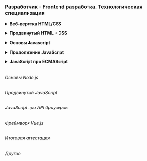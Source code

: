 ### Разработчик - Frontend разработка. Технологическая специализация

<details class="block" data-block="Веб-верстка HTML/CSS">
<summary>Веб-верстка HTML/CSS</summary>

- [Figma/Дизайн](https://www.figma.com/file/TQaPa1gzsX6Qb4Gqj4fve7/Shop-(Copy)?node-id=0%3A1&mode=dev)

<details class="desc" data-number="1"><summary>Урок 1. Лекция. Введение и Основы HTML</summary>

- [Работа](html_css/lesson_1)
  - Что такое HTML и CSS.
  - Как работает интернет.
  - Устройство сайта.
  - Виды сайтов.
  - Основные протоколы.
  - Процесс разработки сайта.
  - Структура HTML-документа.
  - Виды тегов.
  - Спецсимволы.
  - Списки.
  - Гиперссылки.
  - Изображения.
  - Формы и их элементы.

</details>
<details class="desc" data-number="2"><summary>Урок 2. Семинар. Введение и Основы HTML</summary>

- [Работа](html_css/lesson_2)
  - Скачать и настроить редактор кода, если этого не сделали на семинаре.
    1. Создать пустую папку, придумать название.
    2. Создать первую html страницу (index.html).
    3. Добавить структуру html документа.
    4. Добавить меню сайта (Меню сайта должно быть на каждой странице, оно должно быть одинаковым): ###### a. Главная ###### b. Каталог ###### c. Контакты
    5. Создать заголовок h1 с текстом “Главная страница”.
    6. Добавить параграф p с произвольным текстом (lorem) (используем расширение emmet уже установленное в vsc, для этого вводим lorem и нажимаем клавишу tab).
    7. Создать подзаголовок h2 с текстом “Добро пожаловать на сайт”.
    8. Добавить три параграф p с произвольным текстом (lorem).
    9. Рядом с файлом index.html создать папку catalog.
    10. Внутри папки catalog создать файл catalog.html.
    11. На странице “каталог” добавить структуру html-документа.
    12. Добавить меню сайта (такое же как на главной странице).
    13. Добавить Заголовок h1 с текстом “Каталог”.
    14. Создать параграф p с произвольным текстом из 150 слов для этого вводим “lorem150” и нажимаем tab.
    15. Сделать переходы с главной страницы на страницу каталог, при нажатии на меню сайта и переход со страницы каталог на главную страницу.
    16. Создать папку img и разместить ее рядом с index.html.
    17. Добавить в папку img произвольные фотографии товаров, по вашей тематике можно [выбрать любое фото](https://www.freepik.com/search?format=search&orientation=portrait&query=products)
    18. На странице “Каталог” после заголовка h1 и параграфа p добавить ###### a. Изображение товара ###### b. Название товара ###### c. Описание товара
    19. Добавить 3 таких товара на страницу каталога (не следует добавлять более 3-х товаров)

</details>
<details class="desc" data-number="3"><summary>Урок 3. Лекция. Основы CSS</summary>

- [Работа](html_css/lesson_3)
  - На данном уроке мы узнаем основы css и как подключаются стили к проекту.
  - Какие осноные свойства стилей бывают.
  - Посмотрим на практике, как можно добавить стили к проекту.
  - Какие способы объявления css возможны и какой лучше выбрать.

</details>
<details class="desc" data-number="4"><summary>Урок 4. Семинар. Основы CSS</summary>

- [Работа](html_css/lesson_4)
  1. Открыть Домашнюю работу из урока 1.
  2. Создать файл стилей style.css
  3. Подключить ко всем страницам
  4. Задать стиль a { text-decoration: none; }
  5. Проверить работу стилей на всех страницах.
  6. Разделить экран на 2 части, сделать так чтобы файл стилей располагался справа, а все html-файлы были слева.
  7. Для всех ссылок меню задать класс (придумать логичное название класса)
  8. color: cornflowerblue;
  9. font-size: 16px;
  10. line-height: 20px;
  11. Проверить отображения стилей на всех страницах проекта.
  12. Для всех заголовков h1 на сайте задать класс и к нему стиль
  13. color: #222222;
  14. font-size: 28px;
  15. line-height: 36px;
  16. font-weight: bold;
  17. Для всех параграфов в проекте задать класс.
  18. К данному классу задать стили:
  19. font-style: normal;
  20. font-weight: 300;
  21. font-size: 18px;
  22. line-height: 30px;
  23. color: #7D7987;
  24. Для заголовков h2 задать класс.
  25. К данному классу указать стиль:
  26. color: coral;
  27. font-style: normal;
  28. font-weight: 700;
  29. font-size: 36px;
  30. line-height: 80px;

</details>
<details class="desc" data-number="5"><summary>Урок 5. Лекция. Работа с макетом и cоздание блочной структуры</summary>

- [Работа](html_css/lesson_5)
  - Что такое макет.
  - Визуальная вёрстка.
  - Как работать с макетом в формате Figma.
  - Особенности строчных и блочных элементов.
  - Формирование блочной модели

</details>
<details class="desc" data-number="6"><summary>Урок 6. Семинар. Работа с макетом и cоздание блочной структуры</summary>

- [Работа](html_css/lesson_6)
  1. Открыть [макет сайта](https://www.figma.com/file/mnLY69cYE5cqWM5w6n5hXx/Seo-%26-Digital-Marketing-Landing-Page?node-id=23%3A2)
  2. Необходимо представить разбиение часть на блоки (Для тех учеников, которые умеют работать с Figma, разбить представленную на скриншоте часть на блоки, как в семинаре).
  3. Создать новую папку.
  4. Создать файл index.html.
  5. В соответствии с макетом необходимо:
  6. Добавить все блоки по сайту
  7. Добавить все наполнение блоков (html контент)
  8. Все заголовки, параграфы кнопки и изображения Позиционирование задавать не нужно
  9. Создать файл стилей style.css:
     1. Подключить стили к index.html.
     2. Добавить обнуление стилей.
     3. Добавить все необходимые отступы margin, padding.
  10. Все домашние задания являются повторением того что делается на семинаре, поэтому перед выполнением обязательно посмотрите семинар.

</details>
<details class="desc" data-number="7"><summary>Урок 7. Лекция. Основы позиционирования</summary>

- [Работа](html_css/lesson_7)
  - Свойство display.
  - Flexbox и Grid layout.
  - Позиционирование блоков.

</details>
<details class="desc" data-number="8"><summary>Урок 8. Семинар. Основы позиционирования (вебинар)</summary>

- [Работа](html_css/lesson_8)
  - Мы продолжаем работать с [проектом из прошлого урока](https://www.figma.com/file/mnLY69cYE5cqWM5w6n5hXx/Seo-%26-Digital-Marketing-Landing-Page?node-id=186%3A2)
  - В данном домашнем задании мы будем добавлять стилистику и позиционирование для верхнего блока сайта
    1. Для всех html-элементов из прошлого урока, вам необходимо задать стили в соответствии с макетом.
    2. Расставить все элементы в соответствии с макетом.
  - Дополнение
    - [макет](https://www.figma.com/file/3jcBxpXXVlwvD3bY16lbLW/Landing_Page-(Copy)-(Copy)?node-id=0%3A1&mode=dev)
    - https://caniuse.com/
    - [тренажер по флексам](https://flexboxfroggy.com/#ru)

</details>
<details class="desc" data-number="9"><summary>Урок 9. Семинар. Основы позиционирования</summary>

- [Работа](html_css/lesson_9)
  - [Ссылка на макет сайта](https://www.figma.com/file/wBdyeMhgGCn3fKThaQ1yXG/Landing_Page?node-id=0%3A1&t=VmfV9kM3prmCVbMe-0)
  - Тем, кто не был на семинаре, необходимо [пройти игру](http://flexboxfroggy.com/#ru)
  - Мы продолжаем работать с [проектом из прошлого урока](https://www.figma.com/file/mnLY69cYE5cqWM5w6n5hXx/Seo-%26-Digital-Marketing-Landing-Page?node-id=186%3A47)
  - В данном домашнем задании мы будем добавлять стилистику и позиционирование для следующего блока сайта 
    1. Добавить весь контент из макета.
    2. Ко всем элементам контента добавить классы.
    3. Добавить стили для всего контента сайта.
    4. Расставить элементы в соответствии с макетом.

</details>
<details class="desc" data-number="10"><summary>Урок 10. Лекция. Основы создания адаптивного сайта</summary>

- Адаптивный сайт.
- Эмуляция мобильных устройств в браузере.
- Новые параметры ширины и высоты.
- Единицы измерения ширины и высоты устройства.
- Медиа-запросы

</details>
<details class="desc" data-number="11"><summary>Урок 11. Семинар. Основы создания адаптивного сайта</summary>

- [Работа](html_css/lesson_11)
  - Мы приступаем к созданию [нового адаптивного проекта](https://www.figma.com/file/mnLY69cYE5cqWM5w6n5hXx/Seo-%26-Digital-Marketing-Landing-Page?node-id=188%3A2)
  - Мы уже отлично умеем работать с макетом, в этом и есть основная задача верстальщика
    1. Создать новую папку, в ней сделать заготовку:
       - index.html
       - style.css
       - img
    2. Полностью реализовать вёрстку проекта:
       - Добавить весь контент из макета.
       - Ко всем элементам контента добавить классы.
       - Добавить стили для всего контента сайта.
       - Расставить элементы в соответствии с макетом.
       - Адаптив создавать не нужно.

</details>
<details class="desc" data-number="12"><summary>Урок 12. Семинар. Основы создания адаптивного сайта (вебинар)</summary>

- [Работа](html_css/lesson_12)
  - [Макет](https://www.figma.com/file/mnLY69cYE5cqWM5w6n5hXx/Seo-%26-Digital-Marketing-Landing-Page?node-id=188%3A673)
  - В данном уроке мы переходим к созданию планшетной версии проекта. 
    1. Создать медиа запрос, чтобы наш проект отлично смотрелся на разрешениях экрана 768-1024.
    2. Создать планшетную версию проекта.
    3. Мобильную версию сайта создавать не нужно.
  - Дополнение
    - [developer.mozilla.org](https://developer.mozilla.org/en-US/docs/Web/HTML/Viewport_meta_tag)
    - [developer.mozilla.org](https://developer.mozilla.org/en-US/docs/Web/CSS/aspect-ratio)
    - делаем дз по [этому макету](https://www.figma.com/file/3jcBxpXXVlwvD3bY16lbLW/Landing_Page-(Copy)-(Copy)?mode=dev) (делаем респонсив и планшетную и мобильную версию)
    - Пример с урока в архиве "адаптив"

</details>
<details class="desc" data-number="13"><summary>Урок 13. Лекция. Структура HTML5 и методология БЭМ</summary>

- Новые семантические элементы.
- Модерация стандартной html формы.
- Добавление аудио и видео на страницу

</details>
<details class="desc" data-number="14"><summary>Урок 14. Семинар. Структура HTML5 и методология БЭМ</summary>

- [Работа](html_css/lesson_14)
  - [Макет](https://www.figma.com/file/mnLY69cYE5cqWM5w6n5hXx/Seo-%26-Digital-Marketing-Landing-Page?node-id=189%3A839)
  - В данном уроке мы переходим к созданию мобильной версии проекта
    1. Создать медиа запрос, чтобы наш проект отлично смотрелся на разрешениях экрана 320-767.
    2. Создать мобильную версию проекта

</details>
<details class="desc" data-number="15"><summary>Урок 15. Лекция. Новые возможности CSS3. Добавление анимации</summary>

- Псевдоклассы и псевдоэлементы.
- Работа с svg.
- Эффекты перехода.
- Эффекты трансформации.
- Эффекты анимации.

</details>
<details class="desc" data-number="16"><summary>Урок 16. Семинар. Новые возможности CSS3. Добавление анимации</summary>

- [Работа](html_css/lesson_16)
  - [Макет](https://www.figma.com/file/mnLY69cYE5cqWM5w6n5hXx/Seo-%26-Digital-Marketing-Landing-Page?node-id=190%3A1194)
  - На данном уроке нам необходимо доделать подвал, главной страницы интернет-магазина.
  - Продолжаем работу с проектом из прошлого урока:
    - Добавляем весь контент подвала сайта.
    - Создаём планшетную версию проекта.
    - Создаем мобильную версию проекта.
    - Добавляем эффекты наведения.

</details>
<details class="desc" data-number="17"><summary>Урок 17. Лекция. Проверка сайта на ошибки и вспомогательные инструменты</summary>

- Знакомство с Bootstrap.
- Проверка сайта на ошибки.
- Инструменты разработчика.
- Итоги курса.

</details>
<details class="desc" data-number="18"><summary>Урок 18. Семинар. Проверка сайта на ошибки и вспомогательные инструменты (вебинар)</summary>

- [Работа](html_css/lesson_18)
  - [презентация](https://docs.google.com/presentation/d/1VotHtd90Cfy5tcp21gb-JenyGcGJM_e0GBP3NYcf2Vo/edit?usp=sharing)
  - [Макет](https://www.figma.com/file/mnLY69cYE5cqWM5w6n5hXx/Seo-%26-Digital-Marketing-Landing-Page?node-id=190%3A1194)
    1. Доделать, если что-то не получилось реализовать на прошлом уроке.
    2. Проверить сайт на ошибки.
    3. *Разместить сайт в сети интернет.

</details>

</details>
<details class="block" data-block="Продвинутый HTML + CSS">
<summary>Продвинутый HTML + CSS</summary>

<details class="desc" data-number="1"><summary>Урок 1. Препроцессы</summary>

- Лекция
  - Что такое препроцессоры
  - Установка препроцессора
  - Sass
  - Less
  - Заключение
- [Семинар](advanced_html_css/lesson_1)
  1. В предыдущем курсе вам удалось реализовать [главную страницу интернет-магазина](https://www.figma.com/file/mnLY69cYE5cqWM5w6n5hXx/Seo-%26-Digital-Marketing-Landing-Page?node-id=190%3A1194&t=PG5XehZ5WIPwjyRd-0). Вам необходимо открыть данный проект
  2. Устанавливаем 3 расширения (Если вы этого не сделали на семинаре) a. Live Sass Compiler b. Sass c. Live Server
  3. Перевести все стили из css в SCSS
  4. Приступаем к созданию [страницы каталога](https://www.figma.com/file/TQaPa1gzsX6Qb4Gqj4fve7/Shop-(Copy)?node-id=68%3A2&t=IEptoEJXyB6cOyek-0)
  5. Не забываем, что у вас уже готова шапка сайта и подвал страницы, плюс у вас уже есть блок из 3х товаров, осталось добавить изображение и под ним описание
  6. Адаптив создавать не нужно, только десктопную версию

</details>
<details class="desc" data-number="2"><summary>Урок 2. Новые возможности HTML5</summary>

- Лекция
  - Новые возможности html5/css3
  - details
  - Бургер меню на чистом html5/css3
- [Семинар](advanced_html_css/lesson_2)
  1. Вам необходимо создать [страницу каталога](https://www.figma.com/file/TQaPa1gzsX6Qb4Gqj4fve7/Shop-(Copy)?node-id=52%3A0&t=IEptoEJXyB6cOyek-0)
  2. Обязательно использовать препроцессоры
  3. Не забыть добавить выпадающие блоки сортировки
  4. У вас уже есть созданные шапка и подвал сайта, данные элементы должны быть переиспользованы с главной страницы интернет-магазина
  5. Адаптив создавать не нужно, только десктопную версию

</details>
<details class="desc" data-number="3"><summary>Урок 3. Новые возможности CSS3</summary>

- Лекция
  - Подключение сторонних шрифтов
  - Добавление теней к тексту
  - CSS3 Рамки
- [Семинар](advanced_html_css/lesson_3)
  1. Создать [страницу корзины](https://www.figma.com/file/TQaPa1gzsX6Qb4Gqj4fve7/Shop-(Copy)?node-id=73%3A140&t=IEptoEJXyB6cOyek-0)
  2. Использовать препроцессоры
  3. Добавить эффекты наведения, на все кнопки и ссылки на сайте
  4. Добавить плавность перехода, при наведении на элементы
  5. Адаптив создавать не нужно, только десктопную версию

</details>
<details class="desc" data-number="4"><summary>Урок 4. Методология БЭМ</summary>

- Лекция
  - Введение
  - Минусы стандартного именования классов
  - Плюсы использования методологии
- [Семинар](advanced_html_css/lesson_4)
  1. Создать [страницу регистрации](https://www.figma.com/file/TQaPa1gzsX6Qb4Gqj4fve7/Shop-(Copy)?node-id=110%3A162&t=IEptoEJXyB6cOyek-0)
  2. Использовать препроцессоры
  3. Добавлять эффекты наведения на все кнопки и ссылки
  4. Добавлять плавность перехода при наведении на элементы
  5. Адаптив создавать не нужно, только десктопную версию

</details>
<details class="desc" data-number="5"><summary>Урок 5. Адаптивная вёрстка</summary>

- Лекция
  - Введение
  - Новые единицы измерения vh, vw
  - Адаптивные единицы для текста em, rem
  - Новые адаптивные возможности flexbox
  - Новые адаптивные возможности grid layout
- [Семинар](advanced_html_css/lesson_5)
  1. Создать планшетную версию для всех 5 страниц интернет-магазина
  2. Проверить работу сайта на разрешении 768px
  3. Проверить работу сайта на разрешении 1024 px

</details>
<details class="desc" data-number="6"><summary>Урок 6. Продвинутая работа с анимацией, создаем игру на HTML/CSS</summary>

- Лекция
  - Введение
  - Счетчик кликов, на чистом html/css
  - Добавляем внешний вид проекта
  - Добавление Анимации
  - Выводы
- [Семинар](advanced_html_css/lesson_6)
  1. Создать мобильную версию для всех 5 страниц интернет-магазина
  2. Проверить работу сайта на разрешении 375px
  3. Проверить работу сайта на разрешении 425px
  4. Проверить сайта на валидность

</details>

</details>
<details class="block" data-block="Основы Javascript">
<summary>Основы Javascript</summary>

<details class="desc" data-number="1"><summary>Урок 1. Лекция. Знакомство с JavaScript</summary>

- Лекция
  - Знакомство с JavaScript(JS)
  - Стандарты JavaScript
  - Переменные и область видимости
  - Узнаем, какие типы данных есть в JS.

</details>
<details class="desc" data-number="2"><summary>Урок 2. Семинар. Знакомство с JavaScript</summary>

- [Семинар](javascript/lesson_2)
  - [Д/З](https://disk.yandex.ru/d/hLkt0fSwXhShmA)
  - [Семинар](https://github.com/Maks-Shashkov/JS_practick_GB)

</details>
<details class="desc" data-number="3"><summary>Урок 3. Лекция. Основы JavaScript</summary>

- Лекция
  - Работа с операторами
  - Операторы сравнения
  - Преобразования типов данных
  - Приведение типов
  - Встроенные функции alert, prompt, confirm
  - Работа с отладчиком браузера
  - Логические и арифметические операторы

</details>
<details class="desc" data-number="4"><summary>Урок 4. Семинар. Основы JavaScript</summary>

- [Семинар](javascript/lesson_4)
  - [Семинар](https://github.com/Maks-Shashkov/JS_practick_GB)

</details>
<details class="desc" data-number="5"><summary>Урок 5. Лекция. Знакомство с функциями в JavaScript</summary>

- Лекция
  - Рассмотрим, что такое функции и для чего они используются
  - Виды функций
  - Область видимости функций
  - Имена функций
  - Браузерные события
  - Реализация игры в загадки

</details>
<details class="desc" data-number="6"><summary>Урок 6. Семинар. Знакомство с функциями в JavaScript</summary>

- [Семинар](javascript/lesson_6)
  - [Семинар](https://github.com/guitaristdave/javascript/blob/main/practice/p003/script.js)

</details>
<details class="desc" data-number="7"><summary>Урок 7. Лекция. Циклы и массивы</summary>

- Лекция
  - Что такое циклы
  - Виды циклов
  - Что такое массивы
  - Методы работы с массивами
  - Комбинирование циклов и массивов

</details>
<details class="desc" data-number="8"><summary>Урок 8. Семинар. Циклы и массивы</summary>

- [Семинар](javascript/lesson_8)
  - [Семинар](https://github.com/Maks-Shashkov/JS_practick_GB/tree/main/sem4)

</details>
<details class="desc" data-number="9"><summary>Урок 9. Лекция. Объекты в JavaScript</summary>

- Лекция
  - Объекты в JavaScript
  - Преобразование объекта в массив
  - Object.keys
  - Object.values
  - Object.entries
  - Работа с объектами и функции высшего порядка

</details>
<details class="desc" data-number="10"><summary>Урок 10. Семинар. Объекты в JavaScript</summary>

- [Семинар](javascript/lesson_10)
  - [Д/З](https://disk.yandex.ru/d/gZJuPbF35nQDyA)
  - [Семинар](https://github.com/guitaristdave/javascript/tree/main/practice/p005)

</details>

</details>
<details class="block" data-block="Продолжение JavaScript">
<summary>Продолжение JavaScript</summary>

- Урок 1. Лекция. Введение в DOM (Document Object Model)
- Урок 2. [Семинар. Введение в DOM (Document Object Model)](javascript_continued/lesson_2/readme.md)
- Урок 3. Лекция. Работа с DOM
- Урок 4. [Семинар. Работа с DOM](javascript_continued/lesson_4/readme.md)
- Урок 5. Лекция. Основы событий в JavaScript
- Урок 6. [Семинар. Основы событий в JavaScript](javascript_continued/lesson_6/readme.md)
- Урок 7. Лекция. Работа с событиями
- Урок 8. [Семинар. Работа с событиями](javascript_continued/lesson_8/readme.md)
- Урок 9. Лекция. Шаблонизация и работа с JSON
- Урок 10. [Семинар. Работа с JSON](javascript_continued/lesson_10/readme.md)
- Урок 11. [Семинар. Шаблонизация](javascript_continued/lesson_11/readme.md)
- Урок 12. Лекция. Работа с медиа
- Урок 13. [Семинар. Работа с медиа](javascript_continued/lesson_13/readme.md)
- Урок 14. Лекция. Основы работы с API, итоги курса

</details>
<details class="block" data-block="JavaScript про ECMAScript">
<summary>JavaScript про ECMAScript</summary>


<details class="desc" data-number="1"><summary>Урок 1. Функциональный Javascript</summary>

- Лекция
  - Spread, rest operator
  - Чистые функции, иммутабельность
  - Замыкания, недостатки, лекцический контекст
  - Рекурсия
- [Семинар](javascript_ecmascript/lesson_1)

</details>
<details class="desc" data-number="2"><summary>Урок 2. Основы ООП (объектно-ориентированного программирования)</summary>

- Лекция
  - При написании алгоритмов очень удобно использовать объектный подход, когда для сущностей реального мира в языке программирования создаются их аналоги в виде объектов со свойствами и методами.
  - В этом уроке мы подробно рассмотрим как взаимодействовать с методами объектов.
- [Семинар](javascript_ecmascript/lesson_2)

</details>
<details class="desc" data-number="3"><summary></summary>

</details>
<details class="desc" data-number="4"><summary></summary>

</details>

</details>

###### Основы Node.js

###### Продвинутый JavaScript

###### JavaScript про API браузеров

###### Фреймворк Vue.js

###### Итоговая аттестация

###### Другое

<details class="block hidden"><summary>Стили для IDE</summary>

<style>
.block {
    margin: 0 0 0 1em;
    padding: 0 0 1em;
}
.block > summary {
    margin: 0 0 0 -1em;
    font-weight: bold;
    cursor: pointer;
}
.desc {
    margin: 0 0 0 1em;
    padding: 0 0 1em;
}
.desc > summary {
    margin: 0 0 -1em;
    list-style-position: outside;
    cursor: pointer;
}
.desc pre {
    border: 1px solid #37b;
    margin: -1em 0 1.5em;
    padding: 0.3em 0.6em;
}
.hidden {
  display: none;
}
</style>

</details>